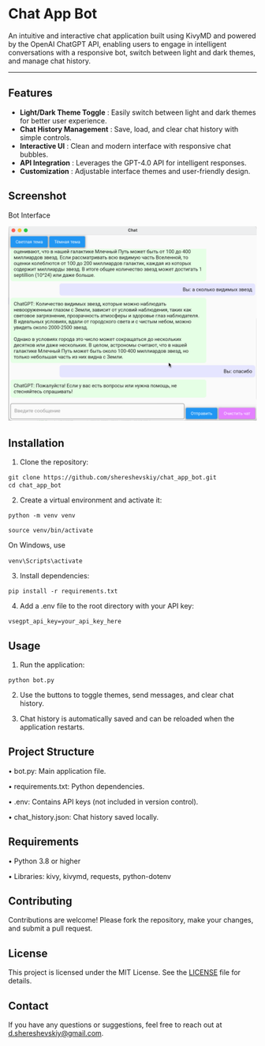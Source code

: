 # **Chat App Bot**

An intuitive and interactive chat application built using KivyMD and powered by the OpenAI ChatGPT API, enabling users to engage in intelligent conversations with a responsive bot, switch between light and dark themes, and manage chat history.

---

## **Features**

* **Light/Dark Theme Toggle** : Easily switch between light and dark themes for better user experience.
* **Chat History Management** : Save, load, and clear chat history with simple controls.
* **Interactive UI** : Clean and modern interface with responsive chat bubbles.
* **API Integration** : Leverages the GPT-4.0 API for intelligent responses.
* **Customization** : Adjustable interface themes and user-friendly design.

## **Screenshot**

Bot Interface

![Bot Interface](interface.png "Bot Interface")

## **Installation**

1. Clone the repository:

```
git clone https://github.com/shereshevskiy/chat_app_bot.git
cd chat_app_bot
```

2. Create a virtual environment and activate it:

```
python -m venv venv
```

```
source venv/bin/activate  
```

On Windows, use

`venv\Scripts\activate`

3. Install dependencies:

```
pip install -r requirements.txt
```

4. Add a .env file to the root directory with your API key:

```
vsegpt_api_key=your_api_key_here
```

## **Usage**

1. Run the application:

```
python bot.py
```

2. Use the buttons to toggle themes, send messages, and clear chat history.

3. Chat history is automatically saved and can be reloaded when the application restarts.

## **Project Structure**

•               bot.py: Main application file.

•               requirements.txt: Python dependencies.

•               .env: Contains API keys (not included in version control).

•               chat_history.json: Chat history saved locally.

## **Requirements**

•               Python 3.8 or higher

•               Libraries: kivy, kivymd, requests, python-dotenv

## **Contributing**

Contributions are welcome! Please fork the repository, make
your changes, and submit a pull request.

## **License**

This project is licensed under the MIT License. See the [LICENSE](LICENSE) file for details.

## Contact

If you have any questions or suggestions, feel free to reach out at d.shereshevskiy@gmail.com.
